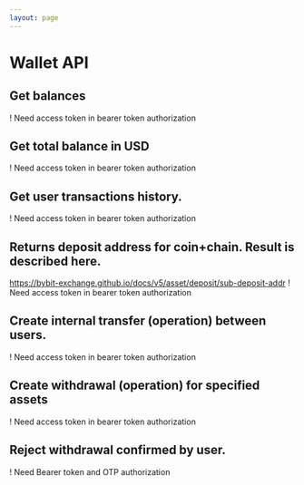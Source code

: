 ```yaml
---
layout: page
---
```


# Wallet API

<InteractiveWalletAPI />

## Get balances
! Need access token in bearer token authorization

<InteractiveWalletAPIEndpoint1 />

## Get total balance in USD
! Need access token in bearer token authorization

<InteractiveWalletAPIEndpoint2 />

## Get user transactions history.
! Need access token in bearer token authorization

<InteractiveWalletAPIEndpoint3 />

## Returns deposit address for coin+chain. Result is described here.
https://bybit-exchange.github.io/docs/v5/asset/deposit/sub-deposit-addr
! Need access token in bearer token authorization

<InteractiveWalletAPIEndpoint4 />

## Create internal transfer (operation) between users.
! Need access token in bearer token authorization

<InteractiveWalletAPIEndpoint5 />

## Create withdrawal (operation) for specified assets
! Need access token in bearer token authorization

<InteractiveWalletAPIEndpoint6 />

## Reject withdrawal confirmed by user.
! Need Bearer token and OTP authorization

<InteractiveWalletAPIEndpoint7 />

<script setup>
import InteractiveWalletAPI from '../.vitepress/theme/components/InteractiveWalletAPI.vue'
import InteractiveWalletAPIEndpoint1 from '../.vitepress/theme/components/InteractiveWalletAPIEndpoint1.vue'
import InteractiveWalletAPIEndpoint2 from '../.vitepress/theme/components/InteractiveWalletAPIEndpoint2.vue'
import InteractiveWalletAPIEndpoint3 from '../.vitepress/theme/components/InteractiveWalletAPIEndpoint3.vue'
import InteractiveWalletAPIEndpoint4 from '../.vitepress/theme/components/InteractiveWalletAPIEndpoint4.vue'
import InteractiveWalletAPIEndpoint5 from '../.vitepress/theme/components/InteractiveWalletAPIEndpoint5.vue'
import InteractiveWalletAPIEndpoint6 from '../.vitepress/theme/components/InteractiveWalletAPIEndpoint6.vue'
import InteractiveWalletAPIEndpoint7 from '../.vitepress/theme/components/InteractiveWalletAPIEndpoint7.vue'
import SimpleOutline from '../.vitepress/theme/components/SimpleOutline.vue'
</script>

<SimpleOutline :items="[
  { text: 'Get balances', anchor: '#get-balances' },
  { text: 'Get total balance in USD', anchor: '#get-total-balance-in-usd' },
  { text: 'Get user transactions history.', anchor: '#get-user-transactions-history' },
  { text: 'Returns deposit address for coin+chain. Result is described here. https://bybit-exchange.github.io/docs/v5/asset/deposit/sub-deposit-addr', anchor: '#returns-deposit-address-for-coinchain-result-is-described-here-httpsbybitexchangegithubiodocsv5assetdepositsubdepositaddr' },
  { text: 'Create internal transfer (operation) between users.', anchor: '#create-internal-transfer-operation-between-users' },
  { text: 'Create withdrawal (operation) for specified assets', anchor: '#create-withdrawal-operation-for-specified-assets' },
  { text: 'Reject withdrawal confirmed by user.', anchor: '#reject-withdrawal-confirmed-by-user' }
]" />
